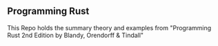 ## Programming Rust

 This Repo holds the summary theory and examples from "Programming Rust 2nd Edition by Blandy, Orendorff & Tindall"
